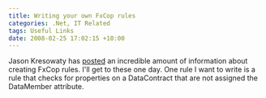 ```yaml
---
title: Writing your own FxCop rules
categories: .Net, IT Related
tags: Useful Links
date: 2008-02-25 17:02:15 +10:00
---
```


Jason Kresowaty has [posted][0] an incredible amount of information about creating FxCop rules. I'll get to these one day. One rule I want to write is a rule that checks for properties on a DataContract that are not assigned the DataMember attribute.

[0]: http://www.binarycoder.net/fxcop/html/index.html
